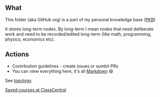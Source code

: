 ## What
This folder (aka GitHub org) is a part of my  personal knowledge base ([PKB](https://en.wikipedia.org/wiki/Personal_knowledge_base))

It stores long-term nodes. By long-term I mean nodes that need deliberate work and need to be recorded/edited long-term (like math, programming, physics, economics etc).

## Actions
- Contribution guidelines - create issues or sumbit PRs
- You can view everything here, it's all [Markdown](https://en.wikipedia.org/wiki/Markdown) 😄

See
[topology](https://viewer.diagrams.net/?tags=%7B%7D&highlight=0000ff&edit=_blank&layers=1&nav=1&title=personal_knowledge_base.drawio#R%3Cmxfile%20pages%3D%224%22%3E%3Cdiagram%20id%3D%22wMWvY_ariSO5Ie-MghHR%22%20name%3D%22college-now%22%3E7V1bV6NI1%2F41XuLifLjs2No9n%2B2MPX726cZFoJLQEmCAqOlf%2F0ICEYodUiFUUTE6s2YMOUjq2XvXrmefzpSL%2Bcun2I5mN6GL%2FDNZdF%2FOlI9nsqxIsnyW%2Fyu6y%2FUVyTLM9ZVp7LnFtdcLd94fVFwUi6sLz0VJ7YVpGPqpF9UvOmEQICetXbPjOHyuv2wS%2BvW%2FGtlT1Lhw59h%2B8%2Bp3z01n66umJr5e%2F4y86az8y5JYPDO3yxcXF5KZ7YbPlUvK5ZlyEYdhuv5t%2FnKB%2FHz1ynW50CfSp1T2r4TrP0b67fJyYtvC%2BsOu9nnL5ivEKEg7f%2FRX3UyurM9%2BMo6%2Bi9bNl6uReCNIxWcn6bJcMORm61c8DMIg%2B98oDheBi%2FLPEbNHYZzOwmkY2P6XMIyyi1J28TdK02WBvr1Iw%2BzSLJ37xbPoxUt%2FFG%2FPf%2F%2BZ%2F36uFY8%2BvlSe%2BrgsHwRpvPxRfkD%2BYP0uWSsfv75v9ah8I%2BFqld88XMQOalkivRBaO56i4vMcKzZvPji%2FP1t%2Fffox%2F%2Fc%2FQzb%2BFtRCL%2FL1q4heAcYnFM5RdpfZC2Lk26n3VJdPuxDz6eZ1r1BmvxRowsjCtyOTIAthdG7WUDLbUcoe3KLYy24axThy4rmh1cDbgdzE8%2F2L0A%2Fj1f0qE9NBjpNdT9I4fESVZ8ampmqrd4RBWrkurn4OkgF4MQ1CIVC4kgFZ7ygDUkUCJDItFfcCegtsuABMkA4LgGtYYxpAy6RAD6ftN54f%2FOXrkXw%2F%2B35%2FeysY98nfQrnbsrLjhWKXRoJQRM5r1kDq3Rp0FwZwUcWmLICv48vwE0kCiKnWQevPDzLwWv4PBKm%2B%2BulfvyVC9eYL0uJzn2x%2FUX45P1y4K695Hi1SL5g2QK%2Fr%2BvPMS9FdZK8W5zlz9esykNvjQuklvQUnzG6vf3rE7wnFKXppXfHiWWHjlhcHE0UtHj%2B%2FevlSeW1W8fB1kdZue0SKx41npRAqpMaVQioNhQwjFNu5IgrJMknRPKGrkKzwO0AhDWlohVSbZjNbFNsLUCyEsTND2eplmIXByRlPtQ6VrgwNldaAyveCxQsbYLYDsA0yekqEIbPhqQZDpusRsiRq3rY%2FaRJuX3zxAkZnTI13TPHthRNMzYYFffLidGH73p%2FT3OMkUauZUk1kaEpFJ74SA%2B%2FOnWv6zZcX6Y8sj4USe2YkDXsL7NrInICOqe6YaDzpX1utprbCiy8Opa7f4vjr093iVvslj%2BznPw8fUn1UquswfF0nSvd8V9zlaERhMEkA2UONsSScpk0Al56vHdxq7ODPaPzgoqeHSQa%2BPc%2FWxvbp8goEUDHnFSTVwpg%2BiFiwWJ6JyKItfcW%2FxXPTrFvinSHw1SM8LNuzkkkqoZ8scUamE3lhPfpTah28XWEvrrDr32sq3nobetk3edVyXa8ruSApWv1D1l%2BqeB8mA5sbOUAsutL3XWLlFQ0eRqNBnxSId8JCIfOl0EoPyJFb4%2F2c4oEg0vk67ag7vBb2R5tjscrgcrJiE%2B8TFP8z%2Fp2nZcqib4%2BRv%2FFLBTuKCl%2B0XTnVyq0VotKX80rN5dRMfDPSmh5nT9RR9rCyzPuYPaKDI6gxSt3yHZThR%2FlkyCgMLRET%2BZztfd3DMz1meZ6YDGicHWi6h3MsvSYExgFCQJsr5E0IdGMoIQA5TTIh6JNGrCWAnls73OdBDQgDGYFB0fkyFM0Y4SQOV8dwFLjZf130hPwwypnGpjT5vhcluRAlMzvKL65zEN8k5SgZdQdQ0gljh5vqof4zvIn4ibeo4ANUARAzIb1vAlvoMUOpB7MVE2PH1rdKjR0rV6RiOsa28zio5SCQC%2BaWw8BOjpLJ0nDA0HXnuw83AYMn85Rc5e4oBVdbdXnbFX1zUeSHS7YaxmFaj6xgGmYNr2FdCei9NYzZhrrNcEI63l1j703j268YpT%2BD69Ht8%2FjfX3cXI%2BKKANniS2ObHDcVJuZdBCpk3GBRDlgEujOy7NNqWTlPuyuASJ1tZbAtGgzCMG6d0C1YeS4pdWLOMHbICRjoGv5ERlqXXTpO7IUEtGRNi3DMmXzEuGOrT1kQwJUXh4S9GZUZPN59KrgPqu6sSfjhEtKOWEKUQX3E4i7rWb6Ci56EnFBbsWmtpuMNcmYY2a7KhCd6epX8RNUZQ%2B3JnCC8WyGBNHzYseerOrK874qKxovxMgyE2PYoJ%2BDzqJ8WVkhnDN5pQ2lGI4LQRb8TIQhTdHoIGRgnarCs5wejlURpSXTaCpIa3XoK9r7NqJifgCGahFGh45aYpCRizQo2hoFRULIkhCpmAL1EMUqSd0swRP8IkCaz2FqCkyh0LZNQd3tWfGUqlvdd9ayQ7aRM1JXLRCOZpLZRYupbNXtb5d6v4Nu0m8xxaE5x19ckzQOjB0%2F3hG%2F2vCGSXA0ZEKSWbig20GGJWpCJuIEvX1FlpUkXJc9CZipXreaY1YUzA3Iv3ayppkCcakVPN5v5tavtrcTr5CDaMHnl7gaZT7a7W5Pb%2BZ2Bc6oIadgBbmgNUpvETpxEyDlVfARNx%2FJ%2Bh2%2Bq2T2dlJOKM36a3xKPFeBttkT3hMc%2BS09pxDGPTzY0uW%2FZgPk%2BxaqbIl1iy%2Fap3RMseyxzPDXLo%2FFVwqZ2T7E06yMrdqXQ0St2PUYp4OtUrB5Q9V53QuR3KdhDCgbrlwfGGFknW%2Bly3YDI3UVH2k90hgKcr5ootcmFOWGMBKfJfVEriOJv7sJm0GKZPQUd4mXghGhSOyE2abCPo0S4%2B%2FqlgdMbn4mhYNgYg3fzV4nCsaD5k%2BpOtHbIztlrxtsRNg%2Fhy50qpbKLUCj1k9UBR6s998Q34E7xlfao7U3sHRlyu7WSUeYUPinJtDBz31%2BrU7gtjczYc%2BanlQjNGZKt7NzuXkGDOdvw7RCxbT3KyBFxdIOJyGAbBtyRaIc7f5A48NKikg9xaBtPy4k0EIWEehSQ4wkmDiUfvceFDnMvi9upsAJRHE5jez6HAvsnxOBIlnGOpRlCFXCaXL6qyhTgrmNv%2Bsw6b5s8ObFvfQK6jRzBmG%2BtmafrJrbgRNGObfnN6c%2BrYhTqw3TSW2ukpEpVx8soze1dNFueGkKqVAeIaYXvV91MrqzPfjKOvovWzZerkXhzQtZNb1o3cEU4I6P0hgJ9%2BItdvvPYdkwXbHAnK6qquUPoEJZ%2BYwxv5Lr3HedxBh0jelgjjREYnPnvzaieHbhx6LnC2E48IAj75ou3RIMgOZfpYLoyT6cCUjpDYbwUwonghPNokTIYBsyhA8LdLGCJrQfSZUhZzdzuHdVh3um3hGo3jcrXQa6873qJV7JMUjQXXJR4057VlZpBlLF%2BAIMXZOnNjKGFJyxeqCzrEexYFuZDypAZZFqPpXfvtDRYhKBnu2WQhqeVwSbOwNAdkErUX9YIf9i1zW3kBLoyRXDYGi4OJzAS66LJV1lEed9VHyKcpM%2FZuuQ3GUy9AGUrRzPOQm3TwiogBQVqbqVQCo20nsyrRcT2k32qPUwklYDdZXoMNrrXJ3brqHoQNaUh01UhTE15rNA4KRmkGYomZ9tW9wrAd1QrqPJFLBrdS%2FrYd7ThGFaDL1rDYN2oSDRquL66lwP6kybAScEv7D37E049VnWl7k2pulz%2FDMpV3EaTkhkvksw9TSh7TrsVl33eD564IICNW5kSMgYwI9QL7CBb9RODR5Eb8GhQ%2FRYteBLz5uXXbzdMH65%2Fi9fLcC5dOqz76nZ0h9dF1q%2BmWN4VPIBbc1QAL74ZA%2FMMLjsj62xI57L1%2BmPgtlrdJAoystYmEJvI%2FmS6oJtkxqE10PEcTbbGIPjxOBr9%2BTHynx7HX6fXkfwihUAC%2FjuLV3WmqmoNLuBgx1vwbrqTFn22NinqfCuB307GeyhIez%2FbbrPUePdJA9Py%2FiwzuCM1qZAed%2F1e4zPUnIEg%2FGKPUXn3DAQOBIKvvMnytqtZ4eHc9oLs2mMQPvur%2B2zYGd6DABo2IkgAU62YdrkoWbTq8AEnDMI59VQ4%2Fpwj4CTL1DuCAWI2lZl9l8LJRN7SKl0f6xrDvtomkF4Ov7D35AV4Y8ZzkDbjUFidmLrHKHhvjXmEQscXJW4e0LywP9E4bBDo0cmAxVcTM7NZ2DL3Eif%2Fyo%2FZWjNsZcYKyj3cCBM%2FVEEZpGy9vGa4IkbThW%2FHD8WoKS8MThs0bA4D4JjLKli6TA%2B0Zgxj6qUPcHrOKUElYvplAeoFl5nTw6pZsWKPw0X6Bdlx0HvHf1orK8jY3DVBhUZdQKaL2vnHalIBfr6oD%2FZDgJ4fKs0XVrOdFjZADPQ734k7hZBN7NQK7DebGRlsQGsGXFbqcNvSKmM%2FkDrVatVgZZ1giHdLgzSLLUhycxch8%2BMrXjzbae0H2cGdznhZVjJAmsthQHaliMjL6fCV5ztyBgE5ZEBcwMMsKp7UTZnOsQ5IOd2PRKSr8BAn0F122gIhu2fZDFbGBN426y7yDFJWqefNENt7g6%2BStfK%2BK97V7fWoKQCbI%2BEOZ8rOZ5Pl33%2FivSAXUDtqjitWzy5YgFNkUiJK%2FrmzPgXLaTp%2F%2FCQ%2BPV2n19fLkUBUx8lrS9lhd%2BK21JSqhoHrzmokx32C4n%2FGv3Nxl0W%2FiLtnr59lspV%2FH2cWhv76U30veFw%2F6dqpfaZ8iFZHy6tMfuSLv38%2B%2FTWxv8soWj6MxnNlqi6LY2drboxY%2BVaFOB5T%2FFrH6QGw8hqqje9QxJY9rKAF6zDYAooon%2Bxdh4l1WG7qMLjurNLQtulwFOdVovtq8s%2F%2F%2By%2F%2BHEn35uWLdn95%2B%2F%2FSp7spgSbLx63JBs6hKlC1o9HP1kuiyaBTSxRo5FWTdbnu7q4HLQ2aPd52Bt7tBA9GeoDWhoi8egONmumjDS5v740BtiSgYmE3hXH%2BaTO48La6DKhQ%2FhqtLgNgm6ojbqjeMOCMU8hJ%2BSlw3eWBvTF7ki9B7lXofnafo3H2QJ%2Fmv5Ue2quD1qqiynF7WoqFn5mgnF%2BFmqe1DZ%2B5nf3x2uqDB3OJzepj8TxRNG0Rd3%2FWwdfs5wyI84miZtBtz43lbpfdQijk9OyBojNDcy8pP64dSkZHFgxKWxbFleEkhlK%2FohyKbTgdXEAZzZav%2FWdbgWRkETEgpbEtIXk%2FndQvP1zR5KMwIC2mQJIxys0zLKfjhfo5r3b3dtp44Z388WBnU%2FBumuXtvJIUw9KNB0E%2BWMUaeDfN%2BCufZ5ojBnzoE03ieGjTQKRVGNTjPrLoeJmiwYWDlISOZ6%2FXcuF6CPOUtockmHtKrimKhrKPp%2FRBE0WVpsu7GcXVegrVAUw31Y5MQndEHV0Hbgyz55zg7tayjZjldxBO291Uy4VsZ%2BYFSPCpZMgf3yAcE1JIpsOkuG5L2Xs53kHKNVg%2BWNtdV5sl2Kkt1PyV01EsnBTQoRAIU8VqFt9Fy2zPCpQttVxvHKBN5UMBkMFywAYYK2lWqzyjsWAnCUqFcYaFT3t%2FQpKrIQNCydINxaYaMlSw5HSVZfNGEA7WaR%2B8dSzovqm1RQJ3RgxZ5WCSCQHzhPa3Q6sdJAWsJkKQxyW3f533uKQsa9huSrPZAMm5vs201MpBs6WynfTB9qdoHNtNbadFzvTd%2BnwPqLAJEzJQuL7JqO673KFN2au11dmZ3I7zv3U6uBhYWjs08Y0aLuCMdol1DnuNB9vsdruO8EbtDL9rl9u%2FZrvnLbBc1eoeCC5%2F7%2F2W4ORHCR80iFOt%2FSU%2Ftq5HRf3DlWkXwtjLlhy5QnS6BfuSgfdKlkQV2Ftp1ezDkDWJVBeNF9PpCQKkYjENCzq4skWnuZ%2FGyF28HIjMMQ7TwkKIUKNTqLCTHjTNZkpunjjnjRe5nVsPlc6byKwn1tIl5TZThTFg1j8glN2mDe8BGbYXEccHqSFWajc2ni5xYi9KT0%2Bj8PxTDep6RWs8HTgMtN1HfXVHL1%2BvDtOBoLsb2TYEdWfBlDR0UfN04Ql2FGGJEtu%2F01Y6hc9mZVqjzyKUyNtTIIGE%2BgBX9pjJ7EN6rPYe0tipl8SdW1gVKpMJCOtZSL0S3W9TQpTBGi6Dt806FDJUqSuP8tEWL%2BZEPJqUwI2XON%2FR%2BC5dTCZN2aFE4A4Zw96UuZZMDUQFQN0MumQ3klG4zdNLFIcOchex7Z80rYb3WWbJqYFIyQ2kJovASb3ceuZLcLpYKSo%2BEIUDuJqxxDxZJydwso0wSE9wcj1eYqxB3A0taqAtgFLByIkiqsBwSKlpuPIYkO7QSnSDKRu2%2BfX1o6ix46SxxWvcN6w4QfqW%2FtyGNaYxw0O2mm4jZwfPe9P49itG6c%2FgenT7PP73193FCPBQYpSkQmZN6WrqboDaTWhDA0mx3G5CdSyJZkO2stBUEJxmaDZzQqLZf%2F7JYaNJvGHTPHBNMgcRPYfxI8XBHNQWGK8N0zSARu2pZ1D2MA7DtJrHkIv1TejmpPXl%2FwA%3D%3C%2Fdiagram%3E%3Cdiagram%20name%3D%22high%20school%22%20id%3D%22NYvIfaW2epy_Bbm3g4ye%22%3E7V1rd9rIsv01WffeD2b1S6%2BPiR9J5uThiXNmzpxvshCgiZCIEH7Mr7%2FdEhKgbgdho%2B6ShdeajJExBu2u6qrdVbve0PP5w%2FvMX8w%2Bp%2BMwfkPQ%2BOENvXhDiMOQy%2F8nrjyWV2zXXV%2BZZtG4vIY3F26if8L1RbS%2BuorG4XLniXmaxnm02L0YpEkSBvnONT%2FL0vvdp03SePevLvxpKF24CfxYvvpnNM5n5VXXQpvrH8JoOqv%2BMkbrn8z96snrC8uZP07vty7Ryzf0PEvTvPxu%2FnAexuLuVffF%2B%2Ffiwz36cnt38SX%2FYf%2F%2B%2Bxdr%2FsdZ%2BWJXh%2FxK%2FRGyMMmP%2B9KkfOk7P141cFvmj9UtzNJVMg7Fy6A39F2a5bN0miZ%2B%2FClNF%2Fwi5hf%2FDvP8cQ2%2Bv8pTfmmWz%2BP1T8OHKP%2FP%2BtfF939tfX%2FxsP3gsXqQ5Nlj8Ssjq3r41%2FbPNr9WPKp%2Bb5Im%2BfptYJs%2Fbnnn1nd4ma6yIPzF86z1Avazafir1yOsfGI43lmca2Deh%2Bk85O%2BaPyELYz%2BP7nbXqr9e8tP6efWvXqcR%2FyAEre2Temu01tZ5hlF1pXqR8r2uf2%2BzPPg3W29kc6lYNAcsICatFvGZb9YPkzTh%2F3t3tAWEn7GAtpcP3rN8TC0XcuzlsgPzLzCNZtbV9cXZGLs4v3c%2F%2FBYGX2%2FPsKMV1LWJr2HFnfgFQ8BWzlQ%2FsL9621ve%2FjK5i7I0mYeFV7kJY74Fpxl%2F8csHfy6vgjjm27YA%2F34W5eHNwi%2Fu0j0PHXahbbrhSRTH52nMX1m8DvUJQkTgt8yz9Ee49RP7CvGv9StsXZ8UXwcDeRdmefjwyztf%2FdSRPKm9vnK%2FCRtwFQvMtkIGF3UElw15J9bsSitL2m9y7Oh774tA1OxL%2B%2BZJ2%2BNaIQQEV9dY4PPKcGWw9kivVwHtFsjQcKXGcFUGtaR3MS2AHVZ5J%2BmxcVXntoRYuxGZRfSmttUN2QqXz2fhPFpWy3EgoXEd4K6BcBzTgTHG8v0Hbsyat9%2BKUdhPPSBYYRXun5%2BGCi12jdFKT0QEeqB9ZqCkDMnq5aFeEsaslh7dap%2FahFljF8as6daf2Ibl18Juk2NhtPFa5S3qbkvvF12tPbo%2FwLe4sHyLZXDb6AWBRlyndUgAKyPHMg%2BqzWj3%2BH8oZtseW9eCha3Jo6Z%2B2G3rmKBaBFCg1cuQvmpoLQ8UtESuEdF1qNESWLwNK9QEjVqwEjSil1bp4UZbI7YfWwaLV6kW5RaZeT17XEbBUsb8FVOZrEkqE8c1zWYSTbxIX4%2BIq2K6%2FTYHKwCq3veWyb0hdpwLi1j4Cf9%2BKr7%2F7OezcM7fjzDF8sf8z20%2FY0gWeoYRabJEHjFuoprphZcGPNoT0NYmCotaIOaohV64Xtr2tN%2ByYeF6qmA9GrLANlXNrMJzcGU7wJ6hEcJkD7rFo%2Bswi%2FhdCjPDkNvAnLS5kqy2kPfBkO2jn9ioj%2Fn4purikYcbeVYdsGmq3qFy9Y4q%2Bj7342AVr%2FSH3sgiZKwMvS%2FwlZnQm9iEjizHrr9YA0OETAfilJw29j3%2BoO1RkKfLH2AbuaNmGUHdgKnLHZgjWXqRwbVeNjw%2F17WPECqvGyz5lq4Xjt6SkZ2F05oU74fHwUhT6bCoalQsHaTb5%2BhljfrHLrRfOLDoBaqJNjpmJeMvF4Q5YI%2FOLjwVhHi0SSvXdU6aig%2Bru7InI3kbT8PbzD8lJCICULnxWqLCXBZijoTaFxM0UQbi6llbluL4x%2BZPhggWGfEIE3lW%2BW8z2cXN2uSuowW9NNcx6qWgHgQfv6X0yUXEGrsKsR29y4a147k2H%2Fq0rRDC5G2F1lDq2FbIp9%2Ft%2F3y%2Fm%2F%2F35%2BPN%2FeWH%2F7q%2FXb4%2F61J56VnWbnLDqLTC9tm6o43WtpoSIRTbmm29Wuu%2FtnVyodvKbeR72FFZOblwbENWbnnNWi%2FXOH%2FNZP56yPWU7cNCWG0LTDOb3L9jCNZWIss6ulzP0wG%2FFKtpDvGZOS75dS0ajI%2FOJL%2FMH8jKaqqNmWrfmPGtj0Oi2pgRsi%2FfXpnYmLGHmoGUeUqH6a0ERCPGyJZ5iiIh0nLL3jko3NeyJF6i47qi1qE600X2Ekd29Vizq29H9t7kmV%2BsboLiiC%2Bxk3sQLar2yJKyc8u4h4BL%2BgKpIWjvCI7ezvh0CUHTETiaT32qz7rHEVz7UcaflU6KFXZyCpJTaCpdA2jcsmTC7pQFPs8jWLC6Ja12RNt5lAXxyT534qvaPi3PuH3KZNupn%2FmZ9gkr367ezj77TBMDXZUg7bMp4sh3VPP7Z7sGWfEDPYFQZ7cfy%2BGL%2BaZWqz1phRax%2F7ruP6Xml7%2Fd6v5%2FiuZRfvJh3GQYsUYIYWRbjsWcimGp68JcB%2FEfIwsTjz%2FFqyr%2BzeHbjgLim1QeJaso116bARNkV4DMGMHU85xq%2FFgNsmPjke1aDCP%2BJiGAbFLlqhc5YFUjsb9BUVvpn4foyPU2X3ZjkdnYG4nlV3%2Ft%2FomOqeNK7Ou0pJ56XvueV3LsJfWygT5yrd5FNJmE4rZEvvj1wI%2BDzvw9yCodj%2BAR8bBtU%2BJy596owsUutkYO5js%2FsahnIc%2Bwu7dlYugizKK7YvF0J6UFcacWBZMjalGL2S5BtY78xom6YqemNnYs6hIHmd6pK18gGZ%2BwvdsoLgKwAeFHbA%2F9Kpx2HG%2FEtz7Gw2qPsqpRxxx8Jkuunlcer1lOtH3J1dGL6Z4ItLDnOCPLoTxOx4JvcujuGiMOxty7Ww53%2FcLBu7t%2F4YmTOdXfkegVS3ObsG2wTbgPIVv7LABWpactk2Rvv14MaqOgyBM7gcOw6zIPY9qwYuxSsZFQ%2FgzbJjarqhzNbRV9EIw3ulVUWkD7uytgnfvYPdB1M1uD0xpZjGBN8Kje%2BB629GOSh9NsK1c%2BNboQ7plHzPN4oOUgG2OvEQphQkbMQo7lMMr%2Fxaa9s2Z66zneuSc2XDWkATFhR6a31CY8DidRws1QvGBtz6ezD4pcEUgxBzuCMaGNjJzgMg7j4ZhjeRauStaNWbKDZXhOKfnzLPnoRPVTZx%2BWLYszYktzI1T1cZ8mwi9%2FJsOiU0U964jahLnIYZblVIMwa%2BsnJV3H7d61sVWpsJkzfrkE620W%2BgMDzeKhlziIJh5mxHObmFFSOHRCCGKWY2PTHLijmaXqn8d22nrs4w9XfdJjy6XvFI%2BqqSG6PLY5LbtXtm60aSDSZkk2pZ7mbV6zTt7BnZGHJojGFo22Jnm5Ycpu72xUi7A5zYW4nvx6HfdgOXppwxcryOsmHNqvQ1iHM047zvB7FnEg0xNXuC15sem937Jvc4GpOVKwHxVvbRVVXViNdNWCOeH6a7j246pN5oxSuf3ermpLNAWO1W3Z1xqRTiPtR0AgeQjazBFd43oJVYLcYnPmz7r1o6Vo1UNn%2FL8knJZrmPA%2FjX6u%2FHHmJ%2FmyfDhZFX%2FbT6an1tsCe6cZYlNmvLfJbdegGaTzhfD9GzzRJM3mq9g%2FQavs2qRMp0rpL3PRfco2X7%2F3CMLljzAPZus%2F0x2erl2c1NdfTZUbWtFs5tBt1xT6MeEfeynsNS%2F8d2%2BA7nALljMr5o2o6WI4V7Ow2Tab1i4CN1ts0T4ChzUI023XXXo%2F80V0H4nQyi%2BWgZ%2BHc3HretvMTSxLMU%2FMNe4525FRb79clHHs12%2F8ny9ilxSPgjQZR3kkbK68cBudSdeiyuuuf2P3Uc4hSZdRGTj3FlyneWpR1yaYQ%2FbUkHksJ1qlqUCcaPV29uaoK77yxMe71ZBzdug4m%2BmEZVwQvSpFgnyujNhuhGLbzh7zKh51LLva3uYILJtrxwt98u%2BLmKUgB8KfSXFL4rso6T7b6M4AVRMtPeMZvae3tbJ3cwrbW9rRj%2BlfhqvM1HwXsMTp9HE7ahxHgYgyy0vjlX%2FcVujurEkivc2Hip7eMqnenXd5bSsNKs0VDT3KRDFjULNauKdbfb53GUbrhYMRsBQDfu1RX4CFVdrgteN7PkVJ6Gf8ebrmuna232LPlT2lZfyosdop9uDw2c%2BzKAhParBFHqLY88xzAbXr3gPlhUiq51FS1gSc4OQwKeZZGjfM2mHvOymu0nqR5q%2BLPDI%2F%2BXGCVgwtU0BLHPPQtiNxbviOXuD5rdiSqxzzapUUGefJeos0VnGchSGYb7sanpvw5ypMgrAm627CLDrts2%2BeGmWEIZjvaRDhL5MSjNYJeYtJhEfPSp4kKpDi2JvoJSowMtcH%2BOpWDjn2ynmhU2inR3%2Bdpbe1XubJx2NPdaZjvPoao3b1QZ%2Bur08oFhp2qiDM%2BIyOWqVrR3BYUs8ZluoCRbY1Is6TOjmI7urkmC7BxJVsNWhBwp1NU3cVZuv%2BtvpkBsquiWXO6ibnf3iZF6OnBmSWT5ykmc92cDse6p2%2FjIL%2F%2FZIW9bKi3uT88vsXsdIegnCRF98swiAveIzl%2F%2FWZx1fg5Bif1lfHw%2FvYX25aWXS7WhNIRcPYbZSk86gqk12MJz1Gx%2FYU6Njm0WnHBhVGVMEy5lD5BTUkYLn4tv7%2FeffkUGfw8OBCmuQGwHROfM6vs%2FJq%2F98fXzBd4viWvbuQMHM0czn4xOUcbdXYwKJS8F1fZuW6DoH26JVoL4S2BxrovbHbakQ0GHA1jxN8FlPQG3BhDS%2BoldlB00C9ARdWrX0d8J%2BkVY8BrjGduWhmXV1fnI2xi%2FN798NvYfD1tv6EcHvUdmxWN3mrBFZ5I4Fxt9Urb3Ea17PHZRQIJqkj5tZHFiHjNwrm1r7AV2ZUAVmjRgVT87WghPRgszRrdq3H4GILWHpKzHUc9mOrVEGr9KiahIExYrtsFUOaySqiieJ85gJ4Tlxm0B9oUpOUZQmb9WodKz9jorkhs4dh%2BQHLRlNTJkYNbpxq9zbg%2BdODtO7NLRn76CG%2Fesk4jWM5auleMZpp2a0V0w9Stv2acaBRO5pJ2ecx7oyRbXjP0AhhsgfjUINOzSHAQ0tTzBG2r86mgTF6egsmXgu7oL6Xxo5Z1G%2FHpJZGfyN%2B9b2ENe%2BlfuNbhO3HJM2mfiLmAAyHsXXILmFrXhUcU72HJH0sS2DtsyZgETA1R8a3hdbsZnkAtNBcqkEqvieR0AHgAktgqMEwtxeR0AHQwpJ%2Fx9Sc0uBzGErQVnv005AXQmuQfG7rkvsDLrDyXQqeJ%2B4NtM7RpTdeCK254t3XlgA5BBi0Bkt3X1kg5WgagI6RR0aNuraaQNJ1Kshkwurr8OgqjJgEBUGmB%2FZgZpKy6olZs9ZxFjCPzfRSVs%2FIj%2FoDLbA%2BGqaXsuphCN0eWmMhtPq8yRzP%2FNwOKQhmq76XwLKj6o1vhULvwyTMRK8FCmbhXOh6HHHuCPywSEwy3AmKLGaPKgrZYFgkj4C9SeNKb6UjeCAKGtmNUYTY%2FFztWmhgFxz%2BOwQJ2alwUAARu5FUANCwZ%2Bb4vZ7w8l7b4KQq4QWzg4Hn9%2FoDLbTgRB4icvlzFcXRbRat5p05VRv5HnZUTpVcOLaZoMRuDAmFoOBnyTTaplEXlUhlt5E%2FqN3PtRpAIQBAyR3V5yK03waKm9TAgSLmy%2FUq4Rs1UP%2BKknBw%2BqVSFzwzL%2BxnyaqL32dhNk%2FHj4k%2FHxpCTnNrYgA8nkxrXMZhwG9a95wGRIy8JkQAjEhBaIhcWciUphP%2Bz9zPRfvTkGBiTVPSGjwoCUuTunZtj2zM5leWYraI8lbCarbqQ%2FtkT4AFVl9syWykcKq3cRr8EG8zDudhMaRxOPkzRg3WmJqfBWPJQ0TGb6pxbZMzbXAB3Ahtp7kPGgdLpqIWWxCNBweRYznN4iHzJlXpWmznz2majaNkPecSBel8Ifa0QWFlNRoTqXl7smVK6l2UzlOepK3icFDobKZ1VwfOBAM4cK5Kx7bZ3TR%2BnIfZsNBplgNQh6NjeZsvxzhSMh31PgvDYljOINkO5jUgc8FBJvNTH%2Fw4nRagjcMsuisShUFZmqoemdrG65Ftmad6GwfpLBXz%2FdBiFibFd2KGTpjPBuYdMVFgRs1HF3IG%2FDYeh7PHcbiG6l9hnibVg3M%2Fu00fHmNR%2F4%2F8IBpWdIh5wCG1ZDjm7U4elfol4jet9JEijh9aGI8xk3IuBMBByjzGzryxj%2F%2B%2BfiusTByNJdPS4gJhcQLHsnxRXOKPx%2Btvs9AP1vnaPAxmfhIt5%2BIF0nydxg0HcxfLtknMQy6zIR%2BXaZkanBfYZOEwT9oUtAiAugJH5kVu8mwVZKtsWDGm1SQWAVAhjkyFfHjMxllaOslB4eO4EFOAqu95O5zM0jnfjII3A6UUPSQBVVfqGARKZkKuMxFLlAVUtSadhs4WiJjJrdfIPGfvyFTI2zydFzAVm1TON6khwdRscLEBbFEyB7JVl%2FiOR%2B5FZD8cjLzG4A0bQIwncx5CQzodF5b03b%2BNB2VFciBuA%2FB1BtuQejJr0F3HWnu7VQgCVnbj9KGiqi%2FgHr9Pev2rDT0awiQ%2FIQSNyQi5uy%2FVtSaNY1DLqCeKnwesHmCuodpRACv19sUxkKM7hhdCq1eu6DkaZH2xWqJp%2FhmxbNnnM1e%2Fz69uzVbI%2Frk87%2BiwhQig5AahrgIQsgHEXMTualY16mNQ57Y18OOPm1EbOCVoNz3nfxo3lkjntn2aZXPEhQMtntMr893DTb89tEdXcH%2FCJ2DW9Amubt1R9zQE6YgLB5g%2BvAteYqg%2F0AJTh3flCqevy4CH1VVXSdmz9affZcUuwLidIjnOMi%2FG5upl0noYspMqftlvihVMUEzRM8ek9SSsPgRcYFyap5dL62F8dAi4BBi4pFc5k25gq9vTAlhNoxookWq8zqhNNOdM3mkS3r6lUwVhLZYOsAmWnl6SrI8OvzW4FANLiD29JFnvEuJDoAWWEHunWXjHA5dAS7HAz8IznD0fAC20BEtvidpz6lB6Aiyw4TueweqxHiRXBwALK0Ku3%2Fm2toe%2F7JBmBijeRglp0MzUca1R1TdnjGkmSCFitN35fD%2FzRT4dlUIRj%2BVPRH%2FsKony9bfz0F%2BuskriTVwZR%2FzBMhKGyR9N0my%2Bin2QtfvLH2EezNZ%2Fpiv0CcbNQwbkeUr0PQX6uElYHBF%2BvYzWMxKcA2PgF%2BDZwgcr1DTVPhjBipoI0l0Dhoi9k%2FHYyOkkMBYvInqE%2BH0KM2BrABZ7TZC5cq5ukiIoOMMKpOv5t6%2Fo8BgK0tAia7lfUgzYKLr6QYbXWqIt7FpSNxTFI0I34nmma7IJ6kEX5U7kpTvdrZrnWhilMU36J6AFP8zNMPd4ALSwaqZ50vbKIiiD0B69Zvpl0GKDRVktoT0sETYILaxD3Pqdb0VJV6n4tFXR6%2Be0U0k%2BgHSkqHvdDZFcCK1qRPOY9h7une1zlaOftz9RYoVRI9r2iDeyd1%2Bm4worgk8tjsdbORjWYT7BpzbEI4ILjJjGJsmqftRYHQDu0Rnnp8pq3SbDgrF%2Bpy%2BzX9%2BiaSQiunfpWHzMi65nmUIM7byGPizHhrGR6VksBPeA8YLESpPW%2BZZzdKt%2FIdKvjQCDgjOwcyaslw3r%2FTnTAUgDO2cifehY7CfSwA4vqlfeiqn%2BTLMfNVV2mYTZtDvFaehHi8SWeDPsAODNyIk322ORbYUbqA3szImcqK0jggvs1InAL8kyS2wdAK0m5UWKJO5Dd0MxISfS7IgLB1ZjIo8xzAXbz%2FAJcIF1gJ1jkJO61tGgPfophtrZE0cqJXQ83c5eVu56n%2Fl3UceDBCFS2y6V0Ki2XoO510n1fp9h07Z8CKG69LM9j46cxmrii56ObCTN2NZl6VQvzdbHVO%2BAlWQsrItm1tX1xdkYuzi%2Fdz%2F8FgZfb880H4r0r3RUhaz6TuoqbKLNpk1cH61q8wgyHXudpQu%2BY0aifxqlE%2F7PZz8XvW9dBQIgRTvdZj8t9tjIIpLrNhcW0NdGyXZ6YkLbp%2BtHz%2BqeMH%2BL2iPSjDf5yhpVAZ82J9AHBviwABPKWgJWDEdfX6UjFKQJMKThT184jAuCgjOwGhn6%2BsYlQEEaWI0MfW3sLhScgVXIUJmOvYpX0RhkkbGWohjKmBwpE%2BxsImWDWZgnoXUZ%2B8s8CqK8uzImgLOkKbIkCSpGRowBEkVgmvjPZ4ayhwdTz%2FeaX73k7x%2BTm39W%2Fzx8CD55b%2B%2B9u%2Fdn1WLeT35ampJkbOOmurpFWdsMWX45p7lIqd2k3Mq71F22zbDmRXjYrvycSM%2FcMjx61vXUMmzW5BhYN5r4vpeumx6sGk2H%2B9hm1PiqMcnttcwbNOkAKVdN5Y1brBpgmT%2FTPBdiC9eWnO0Orl0WBbwUWWCZPtPL3Z0JMc0dsx3Z7QA%2BgpTmsUFnrUHXNGcZW82aImrh1hHs8fYBTTzhC5bGoWdD5vwFsA4OppcZ7F%2FpB2sbGlIMbZPX3OoMumLrZR6fYmPbvLLMiGjiAV6V1arvpLE6fPWKlFnGXp2%2F6cDxlxk8FBw1p847EXg%2FBni1hpYdnXJ5GbTmxu51FdO%2BFCBoObDqXC0M8iwdd625BLAeFdvN409qMwbg%2BLM6TpFhWuZrkfhiyk8wEwuwnN0zKbVRi2%2BjMB6X3y7SnN%2B0SMzzKQf8LNK4wxFOAE9QsdMU1qKuS0ZUAbKlANnbTHvqAGe5Tvx8lRV3oFLu%2BBYuIw56UmEbRFmwKkY4DQhCxpp26lEychXiaBUrtGOnnUJIZAh9fu%2BjLcy4zflZ9I9%2FG8UDK1%2FY9NhvIWe89a86c9jC7LM%2FTULuWSvvKTzseCW0pnn0wa2utMrljqsdEIx1jUcNo%2BMqYHS1O1C2F0nxGgn%2FZ15cX0qbZZ5mP1fV99FcQL4IsygdDwtgJFVwKFp0icpOuwXYeioSmm9w%2FpiMV0GnXdUQIaPNZirKHIVNMr2u1Rxp3g%2FaxmpdTwGtUtoypw%2FaF%2BLmAHCBqddYMjHwddHpODKAfABhPKtoZhqOa49sF9Vf1HT0amsqtz2iqqfRngW7dfECNOWhqs8RcpVZT5EG1kFa9TnC7UI6qJoQBsoUA6sosV%2Ff0RcUpIEJhNoyL%2FHNF3%2B%2F46DqBXmqJiFmJEVYDFenMObSVvukzLnXGFvnNtAGW9iam7l7mLgeAC6wUj7bXP92P%2Bq9DoAWGOFkn7TXjgQtxcC68W2ZbvrTvwtBB0idxURY6p51XbyPc9IbHzlyQcq3cCIOYopTF3F2Fs39aSFuV9YtzKMsSzOQQOqJdJ3m8Qwj1Bq5zDiUcs0JhzLzt6CMw2QZrk9KF1m0nJfffv%2F4bbhw2jI1zCgyft5WxdpbaP7FN8SpMMRlHIk6ovBhUXSHbRUVfVg9TjnGJbxJEC3iQZUzENys%2B2OIqG3TU6CJcXdwypUpH5M8zCYhvwcDqznxbPjbokzzXESTjTOFh1btLA%2BPRw%2BwL2RLp2gWgrD3ydUkN9G88H7og5%2FN06SoJ%2FmcQoWvM8QkYyOq%2Bh%2FNJ52OPCn4wp8vQrGF3Xz4XEYlWbjk6d7AnCMlzGmGI3zzICNuUHBOqh1Hwk9keYUCtijJ8wu8eAQyLaFc5ok%2FLh6h%2B%2FJ5RWIx0A2QkqYXJS6I7gRHltK7ESTMm7IpYbkIhYWWhc%2F3QuFcRrG6kiyjXFREF0%2BOxM4EEGA9anw1iPWeiVTphasocMe0O6xloubzail2SQHZu9CvKmov0gXfRznY6HIyCYO8vHqzWhTXluuddVmuE3gYd7axus1pJUpYCdILqyvzOecpt8yFyBGL6QR5yDfazM9X2dpcl4E%2FsM4hyqoNrMaO2OowVq8DdmUK5%2FsszOaiy0uk%2Bz53qzDjVz2u1LaauDGVK9UMmszUfODuU5haxgGbVBvlpsFrTdYssvQ2DudDNz3LfN%2BQK7Mzhd1tNc8KBK%2BibClw%2FeTfDwkz4rly9axlPot0ZZLm4zgsfOXUX0NWfINi%2F35gVmY3rczZapY0CJnM06x9ZekSv28HJx3hBXCQosIrUs8bYUX5lGa8ThU2%2B87q3TVy%2B8swvHWgAOWs3pVZnF1jbGyBHdkjwH4RSjCTdjyGFTseVZgjRt3Zo0l9s36UM1ZWtr92hkCzR8%2Bcs31t0AIri6pOm0%2F76DHABdb94Wnu5toCF5qy9IuhBdbuUb3zXxADw8lSiKvgAQAQcJ7e7qveSRPU1Wwt7O%2Fo495fCK050f6e7JuHgAtMmsDT1JvVi8k%2BashY67F8VSLatT6%2F25zsw9MWzTNaPHOkVC%2FirQNcQjXPHoxL0Nz01T9%2B4xBwgfEbnkGdoddmt8CaNT3N1BXouQtqyCo90f3gMljkVb0st6t1V8Ux65f1SV1ZWfTZz%2FOiKGwtcOuPI7%2FTemuAOTLGVKrfpahQmnpjNk2mSC4uuk6X0aY77CJaLmIORdlRdF587jgtB%2FOKR34QhLE4nR1yDRK2m%2B1%2FmGE8IhTO3F6KZNbqjzDIh9y1iZ2mDirmF4HBJlchfas8POTeFT19mqg52ZijQ0Ye3gCoUA3XDKBckHSdpX%2BLZur4BKEocYcPoVygdCUkpdflZF%2FC%2BzxN%2FmdTUyYuznl0O89Xc%2F5tkCbLMLsb9hZJULPnzHPICCn8q2ouQw14B%2BDKbWdXWRQMGiuMpXjVfgItzZYoVyddZL5oIbuCqtKvBzHaVBWxbb143U1uL%2F95uEi8lKyuHi9vfn8I0joPPhF3Ty5oBZevvJXGxGqV78bg4WpHosTGgIXFx9bve7tXTPSoxH4GOljtzLOyZqema9sjbLponiK5VfM8TEqqrSDe5v5y01X0KUrCAsB5KogcEZbCg1DPTuk1c36PeCPjKQaW6VR%2Bi%2BJItPYNl6ChtfhODRaFAJZCVCvNi%2FyuYMD%2FFYncb3t0352fRf5tXGWMnz9ChLQzFElzJh%2FHCwKMMiNawciv7nb5%2Bcl0vQWKxL5woM1xUpmwVyFnMRxkiUeb5A2%2Fq6q8g2BVVt%2BZtFY9g%2F6Xk6S2ZEc%2B%2Bw%2F3%2FHULEufyJ0yX2xWK2GmyqJQyb0QVne%2BWQrigWelzRBBl6vRtzEOchNtooRuzO6hPBjhdBvzuFxY9LESZNAW1nh%2B2d4LfEeD86%2BbvOUmvP14Fb%2F%2F47%2FuPqzsvRVUGe0jOuBNkDEnHuZbw3U4flXf16LVa6go%2Fvos%2FOTKwepXyvR6jxE%2F5SZ%2FBORxr%2FfROLLr9%2BgFGP2D5qOV6PU93cMwDkeaVg9BVrAftPIkRul2vmEkIXxqzU7KB2QodYVXLsGYE5WOUQom9yF4%2FJvxuruZlXDVU4GhTjY%2FV4sAGYVNI8Qn5PZA4dQUNJbgpi%2BGpJuFq5hJkOvYinGZhKX8p%2BNgJfzBO528qSna5CINoUqQps1JYb0AYIkaaGNrGMSQyB%2Ft2HPm3fplMbkmtlYj6SfGSW%2BJCQ0IQNRF0jTd9UqIgZrfgQeHPdVVrkM4XWbhcRrdRXJSywkNOD8GOvKYztS3zMMrE7FqD5j7NftQetBCZLRn3MAmzKUgYO4tQXFkTGoBqHiUy8XotLK1WFv0jjXlwWYO4ozy69qsDdKdU0mazAWyIMv8qjrbK7fD7LEyLj1BgxvEamFwsldTZPADWJ9Mnlwm%2FZ4t1t8YyDNLC7OKBqVXajsJbArAwmUq5TKbcxpbVuINJFk0Bt9d0B5glA8YAGJjMnNyII%2BNlxZ7cReF95RTDyvSGhJvC0IiKOtGMm0ydXM%2FSvDgXLMr1qzbF9ZnwcBDDVKKZieWN6FYTlCOjx1QK9p1JHNYqJdsZQRQuw%2BSWx%2F3Fof0qCfhH9qOkSOdgTzrTkto5MvVMsa3uOd08dbfpwqmLAI4PKVWwLXk6L2LLmzxbBZthBLPHcZZOw2KITF5QaPN0HMZVaU71W4JRyzMfIuJdgWw36%2BOIq5LgVlvrZrpMB%2BjKTMzvK7%2BsPEWfw2DmJ5vquKQYIQMPNS126koQehYZMYXKs6pag3vv%2BrkdoCgTMesiG2GL3NYWILdKPY2LiMgOlrh0ZJNn7Jyd2qJMyfxH5Bb%2BI0j0OvOVHmqi5am3QwMQmZO060c9C22veQZL0I5STYJ2PVbBaQ9udd4OBly9qnP9q0NrD60FS72KUr2qc8%2FrcdyBVrs02QHgMmDgynTQl1UQlz1y17PH5cBUnC2vKeBpITqqkjhztB2VeZ%2BLaBmk%2FJOVHQD5TBwbJgK71aCiWdZk7fi6YiPr17mHCjy7ywSSySSPUIBLxcj0QsBoHAb%2BoAhyq6kURihrb2ndgqWqnincMdASma4wwo40H91RnRWqetpcDibpDCGiN5d4TkxiWC6VKRofnohJjj4xRN06g4knT2%2Bv9VqO3zzzxH3RK9nRxzT0gKUDayICZXrpoz7mKgeAC2vcTP3Ot0sOwnkkCnlW3ep3AkxUMJWlyXiuYry%2BgGkeP9BH99qewoXmXjUPIOhj2NWeCgImZM5kKkjUIQzKq9at3LVLtdkmjzHoVU1OEGgpILhjeLpV5trPD0DATk6q%2FOfkU48ALgO2YVp6hT%2F7dyzWHloL2HF29c63tsvP6TjMREFQ1wcnAIeCY9bUTiIeVtRu6d03LbniZ3O8lYV%2BAFYRSU9prIQZpY6y5E47B2%2FJLVcb5KouR7Ra%2BlOQlc2dIdbUsyLMtUZOSwnBbhFT0DPBLEvHUTINBTmD%2FvSLo67Ln4Pq4GFNaUBiu97I2%2FpS2Jv%2ByjtL7sC6SeNovNHOXRNtA2vAwljuLyYW4kZnvCjAUgwBiKZRXvRfVfXJXcYhEOGyUBMs5rGRpRCL0gyWTK%2Fc%2BsuyX2ObxX4jagHuomBgzVfKs0GP71fGR21Uicd2x5yf5VEQDwwiuWLDZvbIZqj%2BojJW2ksDbLnS5iJMlkArN%2FSIm1jEHjXLpLDnGE%2FPbLnQZlcjIxLZ9CReRTClvfSgZ9syegTxGLIKBg0CKJMg1%2F4y8Ev96FPvKbU9BXYE8%2FjfvPHJ3MjtKn30k0B8gHVLaRbMonk4Dk9wFnA6YiqmFF9SpSkSpICTYzyy7c4glUmTynmWrnQOdmyNHvyYpTBHwaAAwU8xXzFO75sbobDMQsGtVNfgqUMeJat6EvG7MEvSFYf0f2qpt6HizR2wAm8bDN4y57I7Q7OCeJr5d1E%2BPPEbVxqrYZlX5bNl2uV6szWWgC1Xi0JFZVHPEB8Qap6cy4PATWZg3hd2Jd57Kb9QnC6UbKd%2FL%2Fox0CQrdDb4T%2Fi7HhCIFNkyiACk%2BGwFGxOHYR5ueOobPxfAlJcErj9CbplZYy5xmt1GwxIbJq40JNwjEIbZOjJlcxWF8bgEapHm%2FEZEBaldAgxX5FSTVm2T4sZKsRvNIMpczmWULPOwCF1L4ICHMXoU9RWCftg1L9zuyFTOn4XI8FBxspCEkwPAzBTz3KpqiGKvq3RpG66zFPtOlmF2Vw0nASp9qskKZdEiGwC6MoFTo1u60Ek53r3AeoPn3ZovD0S1noB7qLA6zTMqWzVkRjOoCi3in6sojm6jbMgDiF1ZmNHWKZAazayr64uzMXZxfu9%2B%2BC0Mvt6eyaHozSqb%2BIXNnc%2FCebSs%2FgowzLqCSRwUNmDCRGe4ooRJ3gX%2FnBWDESKR5QUcqPUBxl069cdZKrL71fxWcDKFym0ah9UodzEffFgn%2BaQhAIeZquRTNeIU064AlTe%2BD7XY6XCQ8aSoBOukXJTIyLvX2%2FiHH0f82mXJiiH%2Bh%2Fx4UCaEcaMQl9hohLa%2BNBYHKlGTTxZK1M5OWBFGxfRI9Mu6Ja1gYZk7uVhN10TlJE3Hdfg%2FDnOeDoRARxJ2F4PQZgzCGB7ZlnewylN3GMohybdwnD68Ad5o0pnVoUYqZjHTO5lipu7lA8%2BX1zXt1TStZRpXFEk5vSIOwQ4B7Qo9u0ExK4d%2B6gVPPvjZZGZ5uB5IOByEKGGNuUsEIW9EXDgukcjJ9Hk6n6%2BSKKgM7OZxmYcdagwABA570gR5ytTjrKkiBeuMpyKKDqDP%2FlTQycvNtNZqPsyA8CLNwQSUqZjirsBSmxaRIdClGvCmB5oB1f3Z21dOKmmNrtXveMTKc3uHWh7FxHWR13Deju1y582Ig7ljZ3bj9csPLKniyX%2BlmeuICSSdKezdTW4v%2F3m4SLyUrK4eL29%2BfwhSBYP67ySapJnwIedRVtFun8GWonblSAhDDWw8nVGVEiwigfXOT34UksIDAsZq7sge9UYte6qPAc1fN3%2FPSXr98Sp4%2B8d%2F339c3XkpOpM5gXdZeM%2FDpbKS6RPM09vOMMLNUlBqq9TumE6IZOv5tKnZ%2FcyvDiqwJVQKlOqWQR0QffWSv39Mbv5Z%2FfPwIfjkvb337t6fKYTTy87oKOiyJRCgthmWZqRRx1LnHSo%2F52yeenSQFILb68xjWNMHMFPMKrQdNUgb%2Fc9tmCxn5B6hX0ENk3xI9z0MZgm%2FQ9P11NewVB2Yb%2FLGAaFX17hv%2FF%2BHJUX8YZam%2BXbwzm%2FiTIhQiWf8Pw%3D%3D%3C%2Fdiagram%3E%3Cdiagram%20id%3D%22YJqrHp1U8Ex5UEPT1GSg%22%20name%3D%22pre-high-school%22%3E7Ztbc%2BIgFMc%2FTR53hxCT6ON6a2d72Z11Znf7SA0mdDE4iDX20y8xoLl06qVpjDWOY8s%2FQBB%2B58CBaFi9aXTF0Sy4Yx6mBgReZFh9A0K348jPWFglggPaieBz4iWSuRVG5AUrESh1QTw8z2QUjFFBZllxzMIQj0VGQ5yzZTbbhNHsXWfIxwVhNEa0qP4hnggStW2DrX6NiR%2FoO5tAXZkinVkJ8wB5bJmSrIEBZe9YETKsrhFru95WjzMmjiiYrWQa9TCNR0mPAPo%2BvHm5%2BUH9l9tf94PJ8vfTo%2F0lafawortt%2BpnjUNSmVZYaOrHSPHC2CD0cl5G1dBkXAfNZiOgtYzMpmlJ8wkKsFMloIZiUAjGl6iqOiPgbF%2F9qq9SDqiz%2Bvx%2BlEyudCAVfpQrFyQddX5zYFlundLk9%2B1T1%2FZwt%2BBi%2FkQ8q%2B0Pcx2%2FV10ryYS9jWu8bsfzoXWE2xfK7yjTHFAnynDVYpOze3%2BQrswX51vxkRPYwBJF2csrmldMzHZBtVdKFqlQJPGfbI%2BtLddB7LWVd29pYKvIETsHoYpJGKhmyUP7pfpAdmkfZIainHbo1tcMS3HflULrVQvlZpwanQbI0JDuVImmmkdz4zF1QZrzkltB6QWk3UJYFperyZ0QX6vs5MgwqcEqpjN9iPJcBEXg0Q%2BtxXMoIMgsfms%2BSoG5Cohji7oRQ2mOU8XVFFoIAwJiqueDsH05dcYZAvuISLBQpfbJ%2BHczaM%2BYCR1XQoW7Syi0hYVull6koVElBKgDV2ifhqVXg6Q59JFAOQB05178CFOy7zjkDZbeyQJnWRQKl%2FW0za%2B6YDXfOmhA002ZZVNoFNzcaExzKcWo83eGeTrssPXV2LtLTOUWm2JiguFwD19Fwwfw0qk8CLguuc4g9T7pHV9e9t8r2wPPrTTtvAc0e%2BBuUVbtKTW83nsUOuLvnGlWfItfODM%2FQ5ZutkzG5t883jVNGTntTCRsqS6PSPtlK5Jw8Ze1Qq2wd0tJn7%2FoBJD0nNOuQ3dblFmLIWxT6i%2FiZqfJix5pHfJabBah1mTvx2mxSLAxCn5J5sxt%2FDFTAznolfdxzYVAVzwuvSeiRBqnDkcrvTG0mvstCCsKTLQj3fVLnpEEKBJe%2BImzrk89VznCaFeEe5gUKHvt%2BITiRcM4%2Fzmubj8jE8DWvDYAz%2BDY8X6%2Ft6g79PIdV69IH%2FFBBm8T29yPW4D8%3D%3C%2Fdiagram%3E%3Cdiagram%20id%3D%22TLzQNvp-YlRq0mMTMfh4%22%20name%3D%22Legends%22%3E7Zvbcto6FIafhpnuCzLyAQiXwSTpTNN29iZJrxe2sFWE5JHFqU%2B%2FJSNzqNqGNMQhggwZrB9bsqVPy7%2BXoBFEk8WtgDz7zBNMGz5KFo2g3%2FB9vxteqjetLFdK2EHhSkkFSVaatxEG5Ac2IjLqlCS42NlRck4lyXfFmDOGY7mjgRB8vrvbiNPdVnNIsSUMYqC2%2Bo0kMluply200T9ikmZVyx4yn0yg2tkIRQYJn29JwXXDbzf8YAGNoNfQ2lOvIBKcy784cLeSySLCVI9TNQL38kv40Px3Pngc%2Fwi%2FjmZJ%2F%2FtVc3XaNzW1tu5ngZl8i7PikorHx4cvn5azWe8OHiIex6Y1NAM6NTzc4RSzpDBDKpcVJ2p0c70pYailXiYnVBU9tTnPiMSDHGL9%2BVzNE6UVEoQ0tAfqfHqKXwmEYWEOijmlkBekrK1f7pERmtzBkk9l1U5V6o3U0QNzMvpooCRlajtWnamr7O3Zu2YUZlhIvNiaAC%2Fr7Z97%2FhbzCZZiqcqmkabvd0xfm0DRDINKmW%2Fmnd81WrY154JqyoGZ6%2Bm6%2FoOgouowtNQDnWdB91va1IBKAvQ%2FFfmApfuAZ3OVCJ7fg0ixNELOiabmeqZYKYw2IpRGnHKNJ%2BNMNyR5bj6keFQdO%2BRS8okpCDNG60rL8Wn11Et1SIQuWo2WuppIlb1NWb307kJGnBVSqEmh68BQyDku5C9Z%2FuPcrY3lZYXjftiGblHrW9R%2By0AelNzyDg8bcl8MJVdwjGh5U85IkmC2P121R8otnLqB8zQFFk2fQYzPNB2KpsUuSdtwhc7DFVpw9XERC5JLwtmZsQMz5l12LMg85H4Ia51t3Hu2cfs%2BfbTdorZtUTuYDr%2FrzIqPrgQGZ8Njq27OnjB0jnHVsbjqCT6v726rLhBQy%2FeTgzClAhof4626233vBiGTidnSR%2BXfEVP4PCPoGJSXFpT3PG9SPCuz2FCGO9RU%2F1ykwEisb3I%2B2ly0LgFN8VDoHbGMz9HxwFzubR4dI7N79orvyCt6%2B%2Bb8HKO0WqTbXh%2FRWClJBVISf5gAm4KuJs6mbPyPs%2BGxezaPr8qZvSRyKzB%2BXff4Ci7R73faf3SJPznWNoKu1zliDE%2FaPXr2kge%2BSJXg91fWUN9TU7GKf0DjKZ3%2Bft34HAH%2FDr1TNYievUJytozvyTJW9vApy1h908gVbu3Fl0hhqr%2Blctw381%2BwvSdi66l6LO7QNaTslZae3qoxtegNwcP%2B65hGhNrXVzcvTy3Wj%2BHz3KFrVNorKetAp69RjVi5WSgIExCJ2hxyPnbXIb4Zf3tbRNcI7Jwd4TtyhOvvP5xaEtFehfnKdAqxIFISph%2BopU4muhsYO3UTd2LZw64F2L0AVpiBOe7HjuevNL%2FgQaV2EE86f%2Bgji0t8kV4o5UrxoQMeYtPJULtEnU2UChX1JkAS7rBLfCsGXUgklkc%2F4ydiprWt3%2B4F1%2F8D%3C%2Fdiagram%3E%3C%2Fmxfile%3E)

[Saved courses at ClassCentral](https://www.classcentral.com/user/list/edit/1730314)
